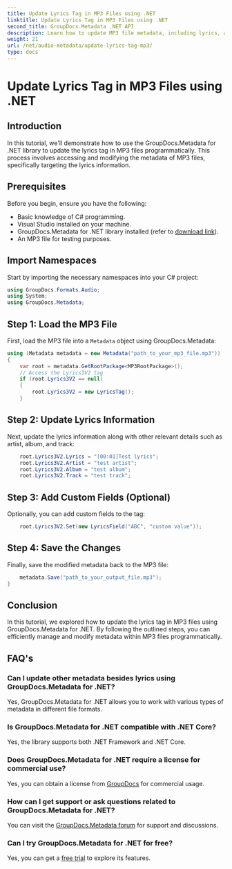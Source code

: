 ```yaml
---
title: Update Lyrics Tag in MP3 Files using .NET
linktitle: Update Lyrics Tag in MP3 Files using .NET
second_title: GroupDocs.Metadata .NET API
description: Learn how to update MP3 file metadata, including lyrics, artist, and album details programmatically using GroupDocs.Metadata for .NET.
weight: 21
url: /net/audio-metadata/update-lyrics-tag-mp3/
type: docs
---
```

# Update Lyrics Tag in MP3 Files using .NET

## Introduction
In this tutorial, we'll demonstrate how to use the GroupDocs.Metadata for .NET library to update the lyrics tag in MP3 files programmatically. This process involves accessing and modifying the metadata of MP3 files, specifically targeting the lyrics information.
## Prerequisites
Before you begin, ensure you have the following:
- Basic knowledge of C# programming.
- Visual Studio installed on your machine.
- GroupDocs.Metadata for .NET library installed (refer to [download link](https://releases.groupdocs.com/metadata/net/)).
- An MP3 file for testing purposes.

## Import Namespaces
Start by importing the necessary namespaces into your C# project:
```csharp
using GroupDocs.Formats.Audio;
using System;
using GroupDocs.Metadata;
```
## Step 1: Load the MP3 File
First, load the MP3 file into a `Metadata` object using GroupDocs.Metadata:
```csharp
using (Metadata metadata = new Metadata("path_to_your_mp3_file.mp3"))
{
    var root = metadata.GetRootPackage<MP3RootPackage>();
    // Access the Lyrics3V2 tag
    if (root.Lyrics3V2 == null)
    {
        root.Lyrics3V2 = new LyricsTag();
    }
```
## Step 2: Update Lyrics Information
Next, update the lyrics information along with other relevant details such as artist, album, and track:
```csharp
    root.Lyrics3V2.Lyrics = "[00:01]Test lyrics";
    root.Lyrics3V2.Artist = "test artist";
    root.Lyrics3V2.Album = "test album";
    root.Lyrics3V2.Track = "test track";
```
## Step 3: Add Custom Fields (Optional)
Optionally, you can add custom fields to the tag:
```csharp
    root.Lyrics3V2.Set(new LyricsField("ABC", "custom value"));
```
## Step 4: Save the Changes
Finally, save the modified metadata back to the MP3 file:
```csharp
    metadata.Save("path_to_your_output_file.mp3");
}
```

## Conclusion
In this tutorial, we explored how to update the lyrics tag in MP3 files using GroupDocs.Metadata for .NET. By following the outlined steps, you can efficiently manage and modify metadata within MP3 files programmatically.

## FAQ's
### Can I update other metadata besides lyrics using GroupDocs.Metadata for .NET?
Yes, GroupDocs.Metadata for .NET allows you to work with various types of metadata in different file formats.
### Is GroupDocs.Metadata for .NET compatible with .NET Core?
Yes, the library supports both .NET Framework and .NET Core.
### Does GroupDocs.Metadata for .NET require a license for commercial use?
Yes, you can obtain a license from [GroupDocs](https://purchase.groupdocs.com/buy) for commercial usage.
### How can I get support or ask questions related to GroupDocs.Metadata for .NET?
You can visit the [GroupDocs.Metadata forum](https://forum.groupdocs.com/c/metadata/14) for support and discussions.
### Can I try GroupDocs.Metadata for .NET for free?
Yes, you can get a [free trial](https://releases.groupdocs.com/) to explore its features.
